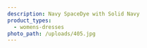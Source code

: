 ```yaml
---
description: Navy SpaceDye with Solid Navy
product_types:
  - womens-dresses
photo_path: /uploads/405.jpg
---
```

